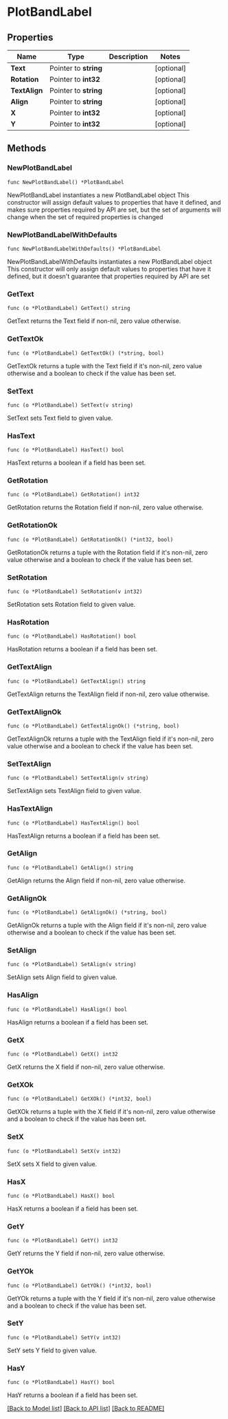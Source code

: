 # PlotBandLabel

## Properties

Name | Type | Description | Notes
------------ | ------------- | ------------- | -------------
**Text** | Pointer to **string** |  | [optional] 
**Rotation** | Pointer to **int32** |  | [optional] 
**TextAlign** | Pointer to **string** |  | [optional] 
**Align** | Pointer to **string** |  | [optional] 
**X** | Pointer to **int32** |  | [optional] 
**Y** | Pointer to **int32** |  | [optional] 

## Methods

### NewPlotBandLabel

`func NewPlotBandLabel() *PlotBandLabel`

NewPlotBandLabel instantiates a new PlotBandLabel object
This constructor will assign default values to properties that have it defined,
and makes sure properties required by API are set, but the set of arguments
will change when the set of required properties is changed

### NewPlotBandLabelWithDefaults

`func NewPlotBandLabelWithDefaults() *PlotBandLabel`

NewPlotBandLabelWithDefaults instantiates a new PlotBandLabel object
This constructor will only assign default values to properties that have it defined,
but it doesn't guarantee that properties required by API are set

### GetText

`func (o *PlotBandLabel) GetText() string`

GetText returns the Text field if non-nil, zero value otherwise.

### GetTextOk

`func (o *PlotBandLabel) GetTextOk() (*string, bool)`

GetTextOk returns a tuple with the Text field if it's non-nil, zero value otherwise
and a boolean to check if the value has been set.

### SetText

`func (o *PlotBandLabel) SetText(v string)`

SetText sets Text field to given value.

### HasText

`func (o *PlotBandLabel) HasText() bool`

HasText returns a boolean if a field has been set.

### GetRotation

`func (o *PlotBandLabel) GetRotation() int32`

GetRotation returns the Rotation field if non-nil, zero value otherwise.

### GetRotationOk

`func (o *PlotBandLabel) GetRotationOk() (*int32, bool)`

GetRotationOk returns a tuple with the Rotation field if it's non-nil, zero value otherwise
and a boolean to check if the value has been set.

### SetRotation

`func (o *PlotBandLabel) SetRotation(v int32)`

SetRotation sets Rotation field to given value.

### HasRotation

`func (o *PlotBandLabel) HasRotation() bool`

HasRotation returns a boolean if a field has been set.

### GetTextAlign

`func (o *PlotBandLabel) GetTextAlign() string`

GetTextAlign returns the TextAlign field if non-nil, zero value otherwise.

### GetTextAlignOk

`func (o *PlotBandLabel) GetTextAlignOk() (*string, bool)`

GetTextAlignOk returns a tuple with the TextAlign field if it's non-nil, zero value otherwise
and a boolean to check if the value has been set.

### SetTextAlign

`func (o *PlotBandLabel) SetTextAlign(v string)`

SetTextAlign sets TextAlign field to given value.

### HasTextAlign

`func (o *PlotBandLabel) HasTextAlign() bool`

HasTextAlign returns a boolean if a field has been set.

### GetAlign

`func (o *PlotBandLabel) GetAlign() string`

GetAlign returns the Align field if non-nil, zero value otherwise.

### GetAlignOk

`func (o *PlotBandLabel) GetAlignOk() (*string, bool)`

GetAlignOk returns a tuple with the Align field if it's non-nil, zero value otherwise
and a boolean to check if the value has been set.

### SetAlign

`func (o *PlotBandLabel) SetAlign(v string)`

SetAlign sets Align field to given value.

### HasAlign

`func (o *PlotBandLabel) HasAlign() bool`

HasAlign returns a boolean if a field has been set.

### GetX

`func (o *PlotBandLabel) GetX() int32`

GetX returns the X field if non-nil, zero value otherwise.

### GetXOk

`func (o *PlotBandLabel) GetXOk() (*int32, bool)`

GetXOk returns a tuple with the X field if it's non-nil, zero value otherwise
and a boolean to check if the value has been set.

### SetX

`func (o *PlotBandLabel) SetX(v int32)`

SetX sets X field to given value.

### HasX

`func (o *PlotBandLabel) HasX() bool`

HasX returns a boolean if a field has been set.

### GetY

`func (o *PlotBandLabel) GetY() int32`

GetY returns the Y field if non-nil, zero value otherwise.

### GetYOk

`func (o *PlotBandLabel) GetYOk() (*int32, bool)`

GetYOk returns a tuple with the Y field if it's non-nil, zero value otherwise
and a boolean to check if the value has been set.

### SetY

`func (o *PlotBandLabel) SetY(v int32)`

SetY sets Y field to given value.

### HasY

`func (o *PlotBandLabel) HasY() bool`

HasY returns a boolean if a field has been set.


[[Back to Model list]](../README.md#documentation-for-models) [[Back to API list]](../README.md#documentation-for-api-endpoints) [[Back to README]](../README.md)


